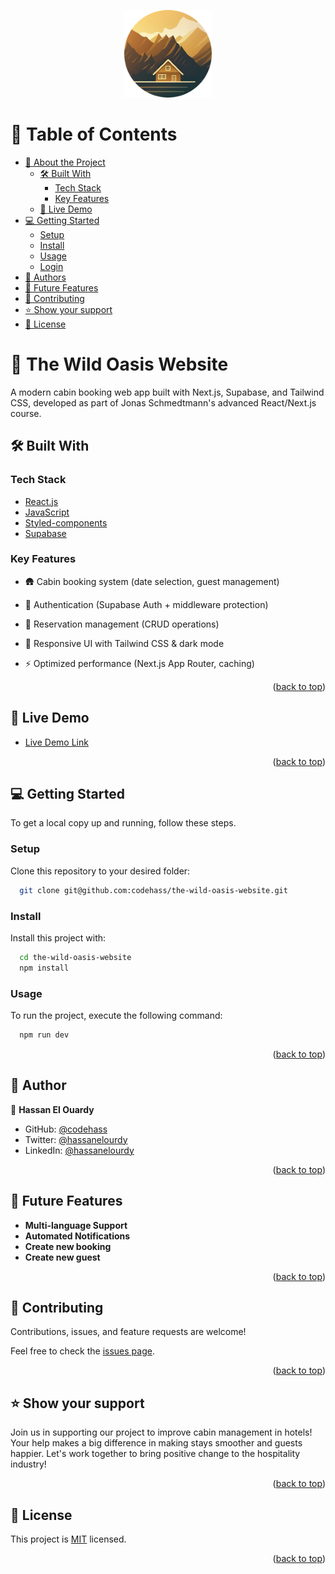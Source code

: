 <a name="readme-top"></a>

<div align="center">
  <img src="public/logo.png" alt="logo" width="140"  height="auto" />

  <br/>
</div>

# 📗 Table of Contents

- [📖 About the Project](#about-project)
  - [🛠 Built With](#built-with)
    - [Tech Stack](#tech-stack)
    - [Key Features](#key-features)
  - [🚀 Live Demo](#live-demo)
- [💻 Getting Started](#getting-started)
  - [Setup](#setup)
  - [Install](#install)
  - [Usage](#usage)
  - [Login](#login)
- [👥 Authors](#authors)
- [🔭 Future Features](#future-features)
- [🤝 Contributing](#contributing)
- [⭐️ Show your support](#support)
- [📝 License](#license)

# 📖 The Wild Oasis Website<a name="about-project"></a>

A modern cabin booking web app built with Next.js, Supabase, and Tailwind CSS, developed as part of Jonas Schmedtmann's advanced React/Next.js course.

## 🛠 Built With <a name="built-with"></a>

### Tech Stack <a name="tech-stack"></a>

  <ul>
    <li><a href="https://reactjs.org/">React.js</a></li>
    <li><a href="https://www.javascript.com/">JavaScript</a></li>
    <li><a href="https://styled-components.com/">Styled-components</a></li>
    <li><a href="https://supabase.com/">Supabase</a></li>
  </ul>

### Key Features <a name="key-features"></a>

- 🛖 Cabin booking system (date selection, guest management)

- 🔐 Authentication (Supabase Auth + middleware protection)

- 📅 Reservation management (CRUD operations)

- 🎨 Responsive UI with Tailwind CSS & dark mode

- ⚡ Optimized performance (Next.js App Router, caching)

<p align="right">(<a href="#readme-top">back to top</a>)</p>

## 🚀 Live Demo <a name="live-demo"></a>

- [Live Demo Link](https://the-wild-oasis-website-theta-three.vercel.app/)

<p align="right">(<a href="#readme-top">back to top</a>)</p>

## 💻 Getting Started <a name="getting-started"></a>

To get a local copy up and running, follow these steps.

### Setup

Clone this repository to your desired folder:

```sh
  git clone git@github.com:codehass/the-wild-oasis-website.git
```

### Install

Install this project with:

```sh
  cd the-wild-oasis-website
  npm install
```

### Usage

To run the project, execute the following command:

```sh
  npm run dev
```

<p align="right">(<a href="#readme-top">back to top</a>)</p>

## 👥 Author <a name="authors"></a>

👤 **Hassan El Ouardy**

- GitHub: [@codehass](https://github.com/codehass)
- Twitter: [@hassanelourdy](https://twitter.com/hassanelourdy)
- LinkedIn: [@hassanelourdy](https://www.linkedin.com/in/hassanelouardy/)

<p align="right">(<a href="#readme-top">back to top</a>)</p>

## 🔭 Future Features <a name="future-features"></a>

- **Multi-language Support**
- **Automated Notifications**
- **Create new booking**
- **Create new guest**

<p align="right">(<a href="#readme-top">back to top</a>)</p>

## 🤝 Contributing <a name="contributing"></a>

Contributions, issues, and feature requests are welcome!

Feel free to check the [issues page](https://github.com/codehass/the-wild-oasis-website/issues).

<p align="right">(<a href="#readme-top">back to top</a>)</p>

## ⭐️ Show your support <a name="support"></a>

Join us in supporting our project to improve cabin management in hotels! Your help makes a big difference in making stays smoother and guests happier. Let's work together to bring positive change to the hospitality industry!

<p align="right">(<a href="#readme-top">back to top</a>)</p>

## 📝 License <a name="license"></a>

This project is [MIT](./MIT.md) licensed.

<p align="right">(<a href="#readme-top">back to top</a>)</p>

